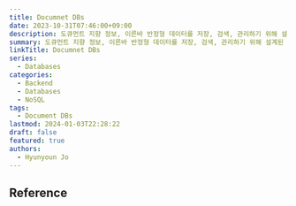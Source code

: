 ```yaml
---
title: Documnet DBs
date: 2023-10-31T07:46:00+09:00
description: 도큐먼트 지향 정보, 이른바 반정형 데이터를 저장, 검색, 관리하기 위해 설계된 컴퓨터 프로그램이자 데이터 스토리지 시스템
summary: 도큐먼트 지향 정보, 이른바 반정형 데이터를 저장, 검색, 관리하기 위해 설계된 컴퓨터 프로그램이자 데이터 스토리지 시스템
linkTitle: Documnet DBs
series:
  - Databases
categories:
  - Backend
  - Databases
  - NoSQL
tags:
  - Document DBs
lastmod: 2024-01-03T22:28:22
draft: false
featured: true
authors:
  - Hyunyoun Jo
---
```


## Reference
